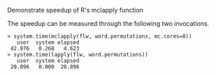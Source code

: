 Demonstrate speedup of R's mclapply function

The speedup can be measured through the following two invocations.
```
> system.time(mclapply(flw, word.permutations, mc.cores=8))
   user  system elapsed
 42.976   0.268   4.623
> system.time(lapply(flw, word.permutations))
   user  system elapsed
 20.896   0.000  20.896
```
